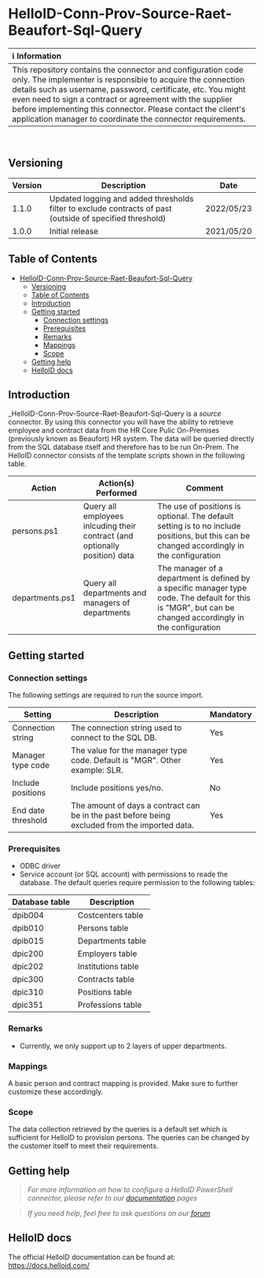 # HelloID-Conn-Prov-Source-Raet-Beaufort-Sql-Query

| :information_source: Information |
|:---------------------------|
| This repository contains the connector and configuration code only. The implementer is responsible to acquire the connection details such as username, password, certificate, etc. You might even need to sign a contract or agreement with the supplier before implementing this connector. Please contact the client's application manager to coordinate the connector requirements.       |

<br />

## Versioning
| Version | Description | Date |
| - | - | - |
| 1.1.0   | Updated logging and added thresholds filter to exclude contracts of past (outside of specified threshold) | 2022/05/23  |
| 1.0.0   | Initial release | 2021/05/20  |

<!-- TABLE OF CONTENTS -->
## Table of Contents
- [HelloID-Conn-Prov-Source-Raet-Beaufort-Sql-Query](#helloid-conn-prov-source-raet-beaufort-sql-query)
  - [Versioning](#versioning)
  - [Table of Contents](#table-of-contents)
  - [Introduction](#introduction)
  - [Getting started](#getting-started)
    - [Connection settings](#connection-settings)
    - [Prerequisites](#prerequisites)
    - [Remarks](#remarks)
    - [Mappings](#mappings)
    - [Scope](#scope)
  - [Getting help](#getting-help)
  - [HelloID docs](#helloid-docs)

## Introduction
_HelloID-Conn-Prov-Source-Raet-Beaufort-Sql-Query is a _source_ connector. By using this connector you will have the ability to retrieve employee and contract data from the HR Core Pulic On-Premises (previously known as Beaufort) HR system. The data will be queried directly from the SQL database itself and therefore has to be run On-Prem.
The HelloID connector consists of the template scripts shown in the following table.


| Action          | Action(s) Performed                                                         | Comment                           | 
| --------------- | --------------------------------------------------------------------------- | --------------------------------  |
| persons.ps1     | Query all employees inlcuding their contract (and optionally position) data | The use of positions is optional. The default setting is to no include positions, but this can be changed accordingly in the configuration  |
| departments.ps1 | Query all departments and managers of departments                           | The manager of a department is defined by a specific manager type code. The default for this is "MGR", but can be changed accordingly in the configuration |


## Getting started
### Connection settings
The following settings are required to run the source import.

| Setting             | Description                                                                                     | Mandatory   |
| ------------------- | ----------------------------------------------------------------------------------------------- | ----------- |
| Connection string   | The connection string used to connect to the SQL DB.                                            | Yes         |
| Manager type code   | The value for the manager type code. Default is "MGR". Other example: SLR.                      | Yes         |
| Include positions   | Include positions yes/no.                                                                       | No          |
| End date threshold  | The amount of days a contract can be in the past before being excluded from the imported data.  | Yes         |

### Prerequisites
- ODBC driver
- Service account (or SQL account) with permissions to reade the database. The default queries require permission to the following tables:

| Database table            | Description            |
| ------------------------- | ---------------------- |
| dpib004                   | Costcenters table      |
| dpib010                   | Persons table          |
| dpib015                   | Departments table      |
| dpic200                   | Employers table        |
| dpic202                   | Institutions table     |
| dpic300                   | Contracts table        |
| dpic310                   | Positions table        |
| dpic351                   | Professions table      |

### Remarks
 - Currently, we only support up to 2 layers of upper departments.

### Mappings
A basic person and contract mapping is provided. Make sure to further customize these accordingly.

### Scope
The data collection retrieved by the queries is a default set which is sufficient for HelloID to provision persons.
The queries can be changed by the customer itself to meet their requirements.

## Getting help
> _For more information on how to configure a HelloID PowerShell connector, please refer to our [documentation](https://docs.helloid.com/hc/en-us/articles/360012558020-Configure-a-custom-PowerShell-target-system) pages_

> _If you need help, feel free to ask questions on our [forum](https://forum.helloid.com)_

## HelloID docs
The official HelloID documentation can be found at: https://docs.helloid.com/